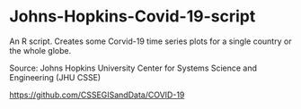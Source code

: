 # Johns-Hopkins-Covid-19-script
An R script. Creates some Corvid-19 time series plots for a single country or the whole globe.

Source: Johns Hopkins University Center for Systems Science and Engineering (JHU CSSE)

https://github.com/CSSEGISandData/COVID-19
